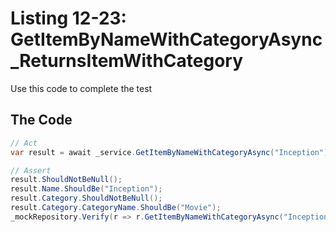 # Listing 12-23: GetItemByNameWithCategoryAsync_ReturnsItemWithCategory

Use this code to complete the test

## The Code

```cs
// Act
var result = await _service.GetItemByNameWithCategoryAsync("Inception");

// Assert
result.ShouldNotBeNull();
result.Name.ShouldBe("Inception");
result.Category.ShouldNotBeNull();
result.Category.CategoryName.ShouldBe("Movie");
_mockRepository.Verify(r => r.GetItemByNameWithCategoryAsync("Inception"), Times.Once);
```  
